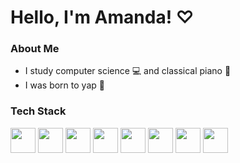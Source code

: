 # Hello, I'm Amanda! ♡

### About Me

- I study computer science 💻 and classical piano 🎹
- I was born to yap 💬

### Tech Stack

<p>
  <img src="https://cdn.jsdelivr.net/gh/devicons/devicon@latest/icons/python/python-original.svg" width=40/>
  <img src="https://cdn.jsdelivr.net/gh/devicons/devicon@latest/icons/java/java-original.svg" width=40/>
  <img src="https://cdn.jsdelivr.net/gh/devicons/devicon@latest/icons/cplusplus/cplusplus-original.svg" width=40/>
  <img src="https://cdn.jsdelivr.net/gh/devicons/devicon@latest/icons/qt/qt-original.svg" width=40/>
  <img src="https://cdn.jsdelivr.net/gh/devicons/devicon@latest/icons/c/c-original.svg" width=40/>
  
  <img src="https://cdn.jsdelivr.net/gh/devicons/devicon@latest/icons/html5/html5-original.svg" width=40/>
  <img src="https://cdn.jsdelivr.net/gh/devicons/devicon@latest/icons/css3/css3-original.svg" width=40/>
  <img src="https://cdn.jsdelivr.net/gh/devicons/devicon@latest/icons/javascript/javascript-original.svg" width=40/>
</p>
          
          
